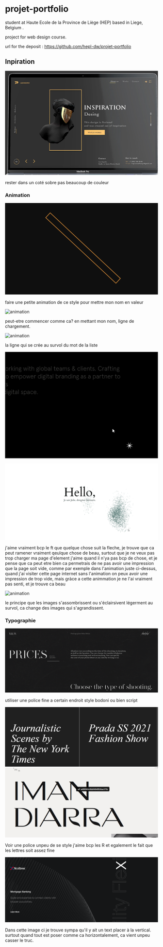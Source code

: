 # projet-portfolio
student at Haute Ecole de la Province de Liège (HEP) based in Liege, Belgium .

project for web design course.

url for the deposit : https://github.com/hepl-dw/projet-portfolio

## Inpiration 
![inspiration style de la page](./img/couleurs.PNG)

rester dans un coté sobre pas beaucoup de couleur

### Animation 

![animation](./img/animation1.gif)

faire une petite animation de ce style pour mettre mon nom en valeur

![animation](./img/animation2.gif)

peut-etre commencer comme ca? en mettant mon nom, ligne de chargement.

![animation](./img/animation8.gif)

la ligne qui se crée au survol du mot de la liste


![animation](./img/animation6.gif)

![animation](./img/animation7.gif)

j'aime vraiment bcp le ft que quelque chose suit la fleche, je trouve que ca peut ramener vraiment qeulque chose de beau, surtout que je ne veux pas trop charger ma page d'element j'aime quand il n'ya pas bcp de chose, et je pense que ca peut etre bien ca permetrais de ne pas avoir une impression que la page soit vide, comme par exemple dans l'animation juste ci-dessus, quand j'ai visiter cette page internet sans l'animation on peux avoir une impression de trop vide, mais gràce a cette animmation je ne l'ai vraiment pas senti, et je trouve ca beau


![animation](./img/animation8.gif)

le principe que les images s'assombrissent ou s'éclairsivent légerment au survol, ca change des images qui s'agrandissent.

### Typographie

![font](./img/styleTypo.PNG)

utiliser une police fine a certain endroit style bodoni ou bien script 

![font](./img/font.PNG)
![font](./img/font3.PNG)

Voir une police unpeu de se style j'aime bcp les R et egalement le fait que les lettres soit assez fine

![font](./img/vertical.PNG)

Dans cette image ci je trouve sympa qu'il y ait un text placer à la vertical. surtout quand tout est poser comme ca horizontalement, ca vient unpeu casser le truc.




